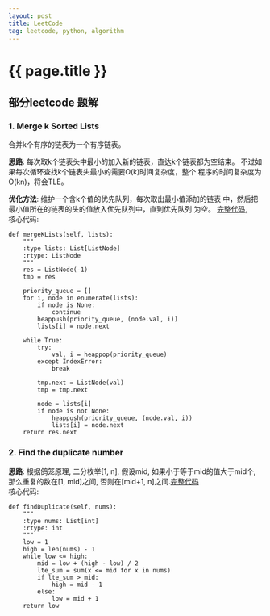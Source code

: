 ```yaml
---
layout: post
title: LeetCode
tag: leetcode, python, algorithm
---
```


{{ page.title }}
=================

## 部分leetcode 题解

### 1. Merge k Sorted Lists  
合并k个有序的链表为一个有序链表。  

__思路__:
每次取k个链表头中最小的加入新的链表，直达k个链表都为空结束。
不过如果每次循环查找k个链表头最小的需要O(k)时间复杂度，整个
程序的时间复杂度为O(kn)，将会TLE。  

__优化方法__: 维护一个含k个值的优先队列，每次取出最小值添加的链表
中，然后把最小值所在的链表的头的值放入优先队列中，直到优先队列
为空。 [完整代码](https://github.com/qianlv/learning/blob/master/leetcode/merge_k_sorted_link.py),  
核心代码:  

    def mergeKLists(self, lists):
        """
        :type lists: List[ListNode]
        :rtype: ListNode
        """
        res = ListNode(-1)
        tmp = res

        priority_queue = []
        for i, node in enumerate(lists):
            if node is None:
                continue
            heappush(priority_queue, (node.val, i))
            lists[i] = node.next

        while True:
            try:
                val, i = heappop(priority_queue)
            except IndexError:
                break

            tmp.next = ListNode(val)
            tmp = tmp.next

            node = lists[i]
            if node is not None:
                heappush(priority_queue, (node.val, i))
                lists[i] = node.next
        return res.next


### 2. Find the duplicate number
__思路__: 根据鸽笼原理, 二分枚举[1, n], 假设mid, 如果小于等于mid的值大于mid个,
那么重复的数在[1, mid]之间, 否则在[mid+1, n]之间.[完整代码](https://github.com/qianlv/learning/blob/master/leetcode/find_the_duplicate_number.py)  
核心代码:

    def findDuplicate(self, nums):
        """
        :type nums: List[int]
        :rtype: int
        """
        low = 1
        high = len(nums) - 1
        while low <= high:
            mid = low + (high - low) / 2
            lte_sum = sum(x <= mid for x in nums)
            if lte_sum > mid:
                high = mid - 1
            else:
                low = mid + 1
        return low
